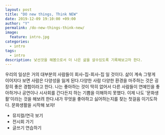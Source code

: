 ```yaml
---
layout: post
title: "DO new things, Think NEW"
date: 2019-12-09 19:10:00 +09:00
author: "Y"
permalink: /do-new-things-think-new/
image:
  feature: intro.jpg
categories:
  - intro
tags:
  - intro
description: 낯선것을 해봄으로서 더 나은 삶을 살수있도록 기록해보고자 한다.
---
```


우리의 일상은 거의 대부분의 사람들이 회사-집-회사-집 일 것이다. 삶이 계속 그렇게 이어지다 보면 사람은 다양성을 잃게 된다.다양한 사람 다양한 환경을 마주하는 것은 굉장히 좋은 경험이라고 한다. 나는 좋아하는 것이 딱히 없어서 다른 사람들이 연예인을 좋아하거나 공연이나 시사회를 간다든지 하는 기쁨을 이해하지 못했다.
이제 나도 '문화생활'이라는 것을 해보려 한다.내가 무엇을 좋아하고 싫어하는지를 찾는 첫걸음 이기도하다. 문화생활을 시작해 보자!

<culture>

* 뮤지컬/연극 보기
* 전시회 가기
* 글쓰기 연습하기
